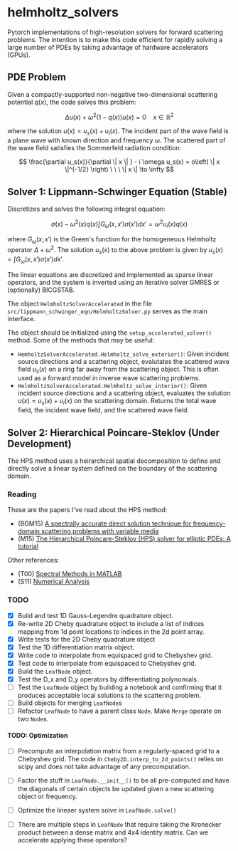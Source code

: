 # helmholtz_solvers
Pytorch implementations of high-resolution solvers for forward scattering problems. The intention is to make this code efficient for rapidly solving a large number of PDEs by taking advantage of hardware accelerators (GPUs).

## PDE Problem

Given a compactly-supported non-negative two-dimensional scattering potential $q(x)$,
the code solves this problem:

$$\Delta u(x) + \omega^2 (1 - q(x)) u(x) = 0 \ \ \ \ x \in \mathbb{R}^2$$

where the solution $u(x) = u_s(x) + u_i(x)$. The incident part of the wave field is a plane wave with known direction and frequency $\omega$. The scattered part of the wave field satisfies the Sommerfeld radiation condition: 

$$ \frac{\partial u_s(x)}{\partial \| x \| } - i \omega u_s(x) = o\left( \| x \|^{-1/2} \right) \ \ \ \| x \| \to \infty $$


## Solver 1: Lippmann-Schwinger Equation (Stable)

Discretizes and solves the following integral equation:

$$ \sigma(x) - \omega^2(x) q(x) \int G_\omega(x, x') \sigma(x') dx' = \omega^2 u_i(x) q(x)$$

where $G_\omega(x,x')$ is the Green's function for the homogeneous Helmholtz operator $\Delta + \omega^2$. The solution $u_s(x)$ to the above problem is given by $u_s(x) = \int G_\omega(x, x') \sigma(x') dx'$.

The linear equations are discretized and implemented as sparse linear operators, and the system is inverted using an iterative solver GMRES or (optionally) BICGSTAB. 

The object `HelmholtzSolverAccelerated` in the file `src/lippmann_schwinger_eqn/HelmholtzSolver.py` serves as the main interface. 

The object should be initialized using the `setup_accelerated_solver()` method. Some of the methods that may be useful: 
 * `HemholtzSolverAccelerated.Helmholtz_solve_exterior()`: Given incident source directions and a scattering object, evalutates the scattered wave field $u_s(x)$ on a ring far away from the scattering object. This is often used as a forward model in inverse wave scattering problems.
 * `HelmholtzSolverAccelerated.Helmholtz_solve_interior()`: Given incident source directions and a scattering object, evaluates the solution $u(x) = u_s(x) + u_i(x)$ on the scattering domain. Returns the total wave field, the incident wave field, and the scattered wave field.


## Solver 2: Hierarchical Poincare-Steklov (Under Development)

The HPS method uses a heirarchical spatial decomposition to define and directly solve a linear system defined on the boundary of the scattering domain.


### Reading 

These are the papers I've read about the HPS method:

 * (BGM15) [A spectrally accurate direct solution technique for frequency-domain scattering problems with variable media](https://link.springer.com/article/10.1007/s10543-014-0499-8)
 * (M15) [The Hierarchical Poincare-Steklov (HPS) solver for elliptic PDEs: A tutorial](https://arxiv.org/abs/1506.01308)

 Other references:

  * (T00) [Spectral Methods in MATLAB](https://epubs.siam.org/doi/book/10.1137/1.9780898719598)
  * (S11) [Numerical Analysis](https://press.princeton.edu/books/hardcover/9780691146867/numerical-analysis)


### TODO

 - [x] Build and test 1D Gauss-Legendre quadrature object.
 - [x] Re-write 2D Cheby quadrature object to include a list of indices mapping from 1d point locations to indices in the 2d point array. 
 - [x] Write tests for the 2D Cheby quadrature object
 - [x] Test the 1D differentiation matrix object.
 - [x] Write code to interpolate from equispaced grid to Chebyshev grid.
 - [x] Test code to interpolate from equispaced to Chebyshev grid.
 - [x] Build the `LeafNode` object.
 - [x] Test the D_x and D_y operators by differentiating polynomials.
 - [ ] Test the `LeafNode` object by building a notebook and confirming that it produces acceptable local solutions to the scattering problem.
 - [ ] Build objects for merging `LeafNode`s 
 - [ ] Refactor `LeafNode` to have a parent class `Node`. Make `Merge` operate on two `Node`s.

#### TODO: Optimization
 - [ ] Precompute an interpolation matrix from a regularly-spaced grid to a Chebyshev grid. The code in `Cheby2D.interp_to_2d_points()` relies on scipy and does not take advantage of any precomputation.
 - [ ] Factor the stuff in `LeafNode.__init__()` to be all pre-computed and have the diagonals of certain objects be updated given a new scattering object or frequency.
 - [ ] Optimize the lineaer system solve in `LeafNode.solve()`
 - [ ] There are multiple steps in `LeafNode` that require taking the Kronecker product between a dense matrix and 4x4 identity matrix. Can we accelerate applying these operators?



